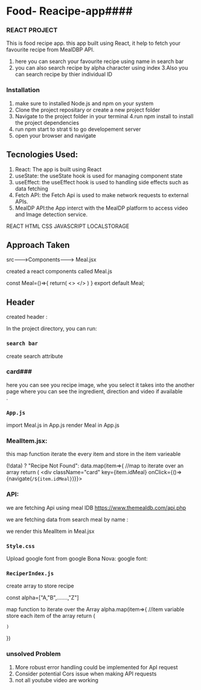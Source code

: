 # Food- Reacipe-app####

### REACT PROJECT

  This is food recipe app. this app built using React, it help to fetch your favourite recipe from MealDBP API. 

  1. here you can search your favourite recipe using name in search bar
  2. you can also search recipe by alpha character using index
  3.Also you can search recipe by thier individual ID

  
  ### Installation

  1. make sure to installed Node.js and npm on your system
  2. Clone the project repositary or create a new project folder
  3. Navigate to the project folder in your terminal
  4.run npm install to install the project dependencies
  5. run npm start to strat ti to go developement server
  6. open your browser and navigate

  
## Tecnologies Used:


1. React: The app is built using React
2. useState:
the useState hook is used for managing component state
3. useEffect: the useEffect hook is used to handling side effects such as data fetching
4. Fetch API: the Fetch Api is used to make network requests to external APIs.
5. MealDP API:the App interct with the MealDP platform to access video and lmage detection service.

REACT
HTML
CSS
JAVASCRIPT
LOCALSTORAGE


## Approach Taken 

src--->Components---> Meal.jsx

created a react components called Meal.js

const Meal=()=>{
    return(
        <>
        </>
    )
}
export default Meal;


## Header
created header :


In the project directory, you can run:

### `search bar`
  create search attribute 

### card###

   here you can see you recipe image, whe you select it takes into the another page where you can see the ingredient, direction and video if available  
.

### `App.js`
import Meal.js in App.js
render Meal in App.js
<Meal/>


### MealItem.jsx:
this map function iterate the every item and store in the item varieable

  (!data) ? "Recipe Not Found": data.map(item=>{
                //map to iterate over an array
                return (
                    <div className="card" key={item.idMeal} onClick={()=>{navigate(`/${item.idMeal}`)}}>

### API:
 we are fetching Api using meal IDB 
 https://www.themealdb.com/api.php

 we are fetching data from search meal by name :

 we render this MealItem in Meal.jsx
 <MealItem/>





### `Style.css`
Upload google font from  google
Bona Nova: google font:


### `ReciperIndex.js`

 create array to store recipe

  const alpha=["A,"B",.......,"Z"]

  map function to iterate over the Array
  alpha.map(item=>{ //item variable store each item of the array
    return (

    )
})

### unsolved Problem

1. More robust error handling could be implemented for  ApI request 
2. Consider potential Cors issue when making API requests
3. not  all youtube  video are working


















